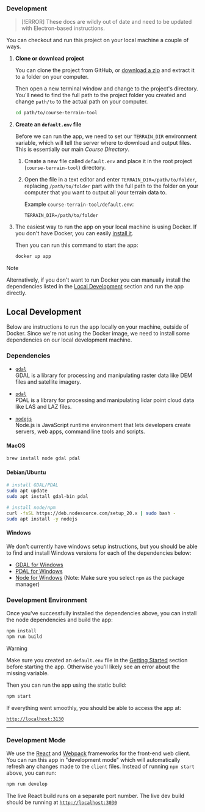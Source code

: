 ### Development


> [!ERROR]
These docs are wildly out of date and need to be updated with Electron-based instructions. 


You can checkout and run this project on your local machine a couple of ways.

1. **Clone or download project**

   You can clone the project from GitHub, or [download a zip](https://github.com/dudewheresmycode/course-terrain-tool/archive/refs/heads/main.zip) and extract it to a folder on your computer.

   Then open a new terminal window and change to the project's directory. You'll need to find the full path to the project folder you created and change `path/to` to the actual path on your computer.

   ```bash
   cd path/to/course-terrain-tool
   ```

   <a name="env-file"></a>

1. **Create an `default.env` file**

   Before we can run the app, we need to set our `TERRAIN_DIR` environment variable, which will tell the server where to download and output files. This is essentially our main _Course Directory_.

   1. Create a new file called `default.env` and place it in the root project (`course-terrain-tool`) directory.
   2. Open the file in a text editor and enter `TERRAIN_DIR=/path/to/folder`, replacing `/path/to/folder` part with the full path to the folder on your computer that you want to output all your terrain data to.

      Example `course-terrain-tool/default.env`:

      ```
      TERRAIN_DIR=/path/to/folder
      ```

1. The easiest way to run the app on your local machine is using Docker. If you don't have Docker, you can easily [install it](https://docs.docker.com/desktop/).

   Then you can run this command to start the app:

   ```bash
   docker up app
   ```

> [!NOTE]
> Alternatively, if you don't want to run Docker you can manually install the dependencies listed in the [Local Development](#Local%20Development) section and run the app directly.

## Local Development

Below are instructions to run the app locally on your machine, outside of Docker. Since we're not using the Docker image, we need to install some dependencies on our local development machine.

### Dependencies

- [`gdal`](https://gdal.org/en/stable/)<br />GDAL is a library for processing and manipulating raster data like DEM files and satellite imagery.

- [`pdal`](https://pdal.io/en/2.8.3/)<br />PDAL is a library for processing and manipulating lidar point cloud data like LAS and LAZ files.

- [`nodejs`](https://nodejs.org/)<br />Node.js is JavaScript runtime environment that lets developers create servers, web apps, command line tools and scripts.

#### MacOS

```bash
brew install node gdal pdal
```

#### Debian/Ubuntu

```bash
# install GDAL/PDAL
sudo apt update
sudo apt install gdal-bin pdal

# install node/npm
curl -fsSL https://deb.nodesource.com/setup_20.x | sudo bash -
sudo apt install -y nodejs
```

#### Windows

We don't currently have windows setup instructions, but you should be able to find and install Windows versions for each of the dependencies below:

- [GDAL for Windows](https://gdal.org/en/stable/download.html#windows)
- [PDAL for Windows](https://pdal.io/en/2.8.3/download.html#windows)
- [Node for Windows](https://nodejs.org/en/download) (Note: Make sure you select `npm` as the package manager)

### Development Environment

Once you've successfully installed the dependencies above, you can install the node dependencies and build the app:

```bash
npm install
npm run build
```

> [!WARNING]
> Make sure you created an `default.env` file in the [Getting Started](#env-file) section before starting the app. Otherwise you'll likely see an error about the missing variable.

Then you can run the app using the static build:

```bash
npm start
```

If everything went smoothly, you should be able to access the app at:

[`http://localhost:3130`](http://localhost:3130)

---

### Development Mode

We use the [React](https://react.dev/) and [Webpack](https://webpack.js.org/) frameworks for the front-end web client. You can run this app in "development mode" which will automatically refresh any changes made to the `client` files. Instead of running `npm start` above, you can run:

```bash
npm run develop
```

The live React build runs on a separate port number. The live dev build should be running at [`http://localhost:3030`](http://localhost:3030)
